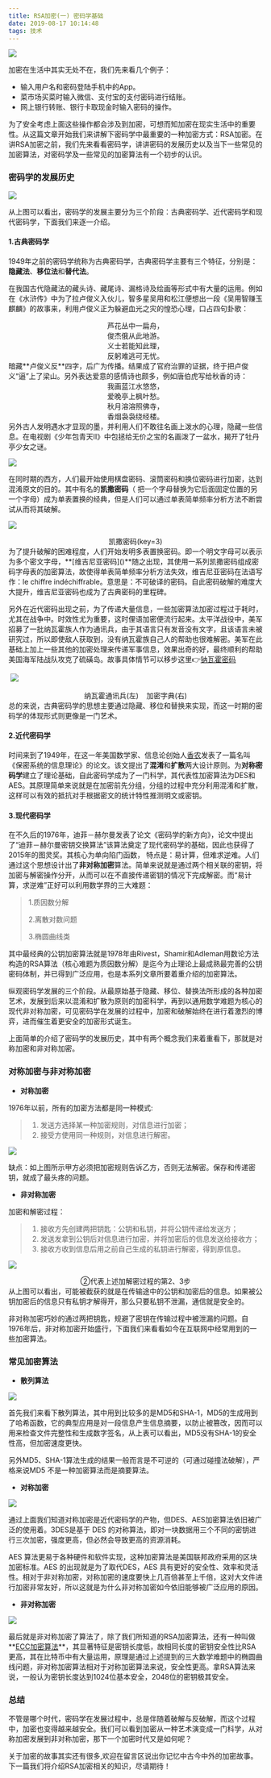 ```yaml
---
title: RSA加密(一) 密码学基础
date: 2019-08-17 10:14:48
tags: 技术
---
```


![](https://img.carlwe.com/rsa_logo1.png)

<!--more-->

加密在生活中其实无处不在，我们先来看几个例子：

* 输入用户名和密码登陆手机中的App。
* 菜市场买菜时输入微信、支付宝的支付密码进行结账。
* 网上银行转账、银行卡取现金时输入密码的操作。

为了安全考虑上面这些操作都会涉及到加密，可想而知加密在现实生活中的重要性。从这篇文章开始我们来讲解下密码学中最重要的一种加密方式：RSA加密。在讲RSA加密之前，我们先来看看密码学，讲讲密码的发展历史以及当下一些常见的加密算法，对密码学及一些常见的加密算法有一个初步的认识。

### 密码学的发展历史

![](https://img.carlwe.com/rsa_encrypt_history.jpg)

从上图可以看出，密码学的发展主要分为三个阶段：古典密码学、近代密码学和现代密码学，下面我们来逐一介绍。

#### 1.古典密码学

1949年之前的密码学统称为古典密码学，古典密码学主要有三个特征，分别是：**隐藏法**、**移位法**和**替代法**。

在我国古代隐藏法的藏头诗、藏尾诗、漏格诗及绘画等形式中有大量的运用。例如在《水浒传》中为了拉卢俊义入伙儿，智多星吴用和松江便想出一段《吴用智赚玉麒麟》的故事来，利用卢俊义正为躲避血光之灾的惶恐心理，口占四句卦歌：

<center>芦花丛中一扁舟，<br>俊杰俄从此地游。<br>义士若能知此理，<br>反躬难逃可无忧。 </center>
暗藏**卢俊义反**四字，后广为传播。结果成了官府治罪的证据，终于把卢俊义“逼”上了梁山。另外表达爱意的感情诗也颇多，例如唐伯虎写给秋香的诗：

<center>我画蓝江水悠悠，<br>爱晚亭上枫叶愁。<br>秋月溶溶照佛寺，<br>香烟袅袅绕经楼。 </center>
另外古人发明遇水才显现的墨，并利用人们不敢往名画上泼水的心理，隐藏一些信息。在电视剧《少年包青天Ⅱ》中包拯给无价之宝的名画泼了一盆水，揭开了牡丹亭少女之谜。

![](https://img.carlwe.com/rsa_mudantingshaonv.jpg)

在同时期的西方，人们最开始使用棋盘密码、滚筒密码和换位密码进行加密，达到混淆原文的目的。其中有名的**凯撒密码**（ 把一个字母替换为它后面固定位置的另一个字母）成为单表置换的经典，但是人们可以通过单表简单频率分析方法不断尝试从而将其破解。

![](https://img.carlwe.com/rsa_caesar.jpg-s)

<center>凯撒密码(key=3)</center>
为了提升破解的困难程度，人们开始发明多表置换密码。即一个明文字母可以表示为多个密文字母，**[维吉尼亚密码](<https://www.cnblogs.com/inverseEntropy/p/10151176.html>)**随之出现，其使用一系列凯撒密码组成密码字母表的加密算法，故使得单表简单频率分析方法失效，维吉尼亚密码在法语写作：le chiffre indéchiffrable。意思是：不可破译的密码。自此密码破解的难度大大提升，维吉尼亚密码也成为了古典密码的里程碑。

另外在近代密码出现之前，为了传递大量信息，一些加密算法加密过程过于耗时，尤其在战争中。时效性尤为重要，这时俚语加密便流行起来。太平洋战役中，美军招募了一批纳瓦霍族人作为通讯兵，由于其语言只有发音没有文字，且该语言未被研究过，所以即使敌人获取到，没有纳瓦霍族自己人的帮助也很难解密。美军在此基础上加上一些其他的加密处理来传递军事信息，效果出奇的好，最终顺利的帮助美国海军陆战队攻克了硫磺岛。故事具体情节可以移步这里👉[钠瓦霍密码](<https://baike.baidu.com/item/%E7%BA%B3%E7%93%A6%E9%9C%8D%E5%AF%86%E7%A0%81/9482868?fr=aladdin>)

​	![](https://img.carlwe.com/ras_nawahuo.jpg)

<center>纳瓦霍通讯兵(左)&nbsp &nbsp 加密字典(右)</center>
总的来说，古典密码学的思想主要通过隐藏、移位和替换来实现，而这一时期的密码学的体现形式则更像是一门艺术。

#### 2.近代密码学

时间来到了1949年，在这一年美国数学家、信息论创始人[香农](<https://baike.baidu.com/item/%E5%85%8B%E5%8A%B3%E5%BE%B7%C2%B7%E8%89%BE%E5%B0%94%E4%BC%8D%E5%BE%B7%C2%B7%E9%A6%99%E5%86%9C/10588593?fromtitle=%E9%A6%99%E5%86%9C&fromid=1146248&fr=aladdin>)发表了一篇名叫《保密系统的信息理论》的论文。该文提出了**混淆**和**扩散**两大设计原则。为**对称密码学**建立了理论基础，自此密码学成为了一门科学，其代表性加密算法为DES和AES。其原理简单来说就是在加密前先分组，分组的过程中充分利用混淆和扩散，这样可以有效的抵抗对手根据密文的统计特性推测明文或密钥。

#### 3.现代密码学

在不久后的1976年，迪菲－赫尔曼发表了论文《密码学的新方向》，论文中提出了“迪菲－赫尔曼密钥交换算法”该算法奠定了现代密码学的基础，因此也获得了2015年的图灵奖。其核心为单向陷门函数， 特点是：易计算，但难求逆难。人们通过这个思想设计出了**非对称加密**算法。简单来说就是通过两个相关联的密钥，将加密与解密操作分开，从而可以在不直接传递密钥的情况下完成解密。而“易计算，求逆难”正好可以利用数学界的三大难题：

> 1.质因数分解
>
> 2.离散对数问题
>
> 3.椭圆曲线类

其中最经典的公钥加密算法就是1978年由Rivest，Shamir和Adleman用数论方法构造的RSA算法（核心难题为质因数分解）是迄今为止理论上最成熟最完善的公钥密码体制，并已得到广泛应用，也是本系列文章所要着重介绍的加密算法。

纵观密码学发展的三个阶段。从最原始基于隐藏、移位、替换法所形成的各种加密艺术，发展到后来以混淆和扩散为原则的加密科学，再到以通用数学难题为核心的现代非对称加密，可见密码学在发展的过程中，加密和破解始终在进行着激烈的博弈，进而催生着更安全的加密形式诞生。

上面简单的介绍了密码学的发展历史，其中有两个概念我们来着重看下，那就是对称加密和非对称加密。

### 对称加密与非对称加密

* **对称加密**

1976年以前，所有的加密方法都是同一种模式:

> 1. 发送方选择某一种加密规则，对信息进行加密；
> 2. 接受方使用同一种规则，对信息进行解密。

![](https://img.carlwe.com/rsa_unsymmetric.jpg)

缺点：如上图所示甲方必须把加密规则告诉乙方，否则无法解密。保存和传递密钥，就成了最头疼的问题。

* **非对称加密**

加密和解密过程：

> 1. 接收方先创建两把钥匙：公钥和私钥，并将公钥传递给发送方；
> 2. 发送发拿到公钥后对信息进行加密，并将加密后的信息发送给接收方；
> 3. 接收方收到信息后用之前自己生成的私钥进行解密，得到原信息。

![](https://img.carlwe.com/rsa_symmetric.jpg)

<center>②代表上述加解密过程的第2、3步</center>
从上图可以看出，可能被截获的就是在传输途中的公钥和加密后的信息。如果被公钥加密后的信息只有私钥才解得开，那么只要私钥不泄漏，通信就是安全的。

非对称加密巧妙的通过两把钥匙，规避了密钥在传输过程中被泄漏的问题。自1976年后，非对称加密开始盛行，下面我们来看看如今在互联网中经常用到的一些加密算法。

### 常见加密算法

* **散列算法**

![](https://img.carlwe.com/rsa_compare_sanlie.jpg)

首先我们来看下散列算法，其中用到比较多的是MD5和SHA-1，MD5的生成用到了哈希函数，它的典型应用是对一段信息产生信息摘要，以防止被篡改，因而可以用来检查文件完整性和生成数字签名，从上表可以看出，MD5没有SHA-1的安全性高，但加密速度更快。

另外MD5、SHA-1算法生成的结果一般而言是不可逆的（可通过碰撞法破解），严格来说MD5 不是一种加密算法而是摘要算法。

* **对称加密**

![](https://img.carlwe.com/rsa_compare_symmetric.jpg)

通过上面我们知道对称加密是近代密码学的产物，但DES、AES加密算法依旧被广泛的使用着。3DES是基于 DES 的对称算法，即对一块数据用三个不同的密钥进行三次加密，强度更高，但必然会导致更高的资源消耗。

AES 算法更易于各种硬件和软件实现，这种加密算法是美国联邦政府采用的区块加密标准。AES 的出现就是为了取代DES，AES 具有更好的安全性、效率和灵活性。相对于非对称加密，对称加密的速度要快上几百倍甚至上千倍，这对大文件进行加密非常友好，所以这就是为什么非对称加密如今依旧能够被广泛应用的原因。

* **非对称加密**

![](https://img.carlwe.com/rsa_compare_unsymmetric.jpg)

最后就是非对称加密了算法了，除了我们所知道的RSA加密算法，还有一种叫做**[ECC加密算法](<https://www.jianshu.com/p/e41bc1eb1d81>)**，其显著特征是密钥长度低，故相同长度的密钥安全性比RSA更高，其在比特币中有大量运用，原理是通过上述提到的三大数学难题中的椭圆曲线问题，非对称加密算法相对于对称加密算法来说，安全性更高。拿RSA算法来说，一般认为密钥长度达到1024位基本安全，2048位的密钥极其安全。

### 总结

不管是哪个时代，密码学在发展过程中，总是伴随着破解与反破解，而这个过程中，加密也变得越来越安全。我们可以看到加密从一种艺术演变成一门科学，从对称加密发展到非对称加密，那下一个加密时代又是如何呢？

关于加密的故事其实还有很多,欢迎在留言区说出你记忆中古今中外的加密故事。下一篇我们将介绍RSA加密相关的知识，尽请期待！